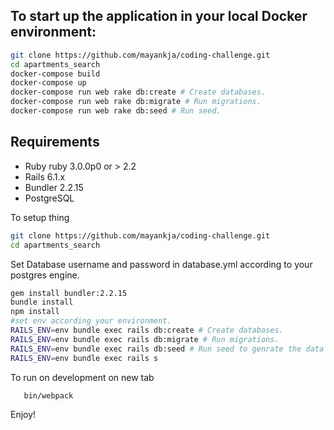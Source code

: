 
## To start up the application in your local Docker environment:

```bash
git clone https://github.com/mayankja/coding-challenge.git
cd apartments_search
docker-compose build
docker-compose up
docker-compose run web rake db:create # Create databases.
docker-compose run web rake db:migrate # Run migrations.
docker-compose run web rake db:seed # Run seed.
```

## Requirements

* Ruby ruby 3.0.0p0 or > 2.2
* Rails 6.1.x
* Bundler 2.2.15
* PostgreSQL

To setup thing


```bash
git clone https://github.com/mayankja/coding-challenge.git
cd apartments_search
```

Set Database username and password in database.yml according to your postgres engine.

```bash
gem install bundler:2.2.15
bundle install
npm install
#set env according your environment.
RAILS_ENV=env bundle exec rails db:create # Create databases.
RAILS_ENV=env bundle exec rails db:migrate # Run migrations.
RAILS_ENV=env bundle exec rails db:seed # Run seed to genrate the data not on production.
RAILS_ENV=env bundle exec rails s
```

To run on development on new tab

 ```bash
 	bin/webpack
 ```



Enjoy!
